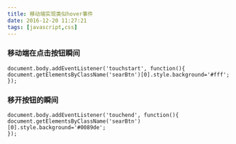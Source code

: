 ```yaml
---
title: 移动端实现类似hover事件
date: 2016-12-20 11:27:21
tags: [javascript,css]
---
```


### 移动端在点击按钮瞬间

	document.body.addEventListener('touchstart', function(){ 
	document.getElementsByClassName('searBtn')[0].style.background='#fff';
	});

### 移开按钮的瞬间
	document.body.addEventListener('touchend', function(){ 
	document.getElementsByClassName('searBtn')[0].style.background='#0089de';
	});

